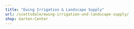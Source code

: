 ```yaml
---
title: "Ewing Irrigation & Landscape Supply"
url: /scottsdale/ewing-irrigation-und-landscape-supply/
shop: Garten-Center
---
```

